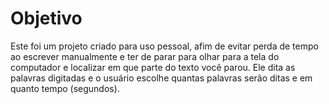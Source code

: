# Objetivo
Este foi um projeto criado para uso pessoal, afim de evitar perda de tempo ao escrever manualmente e ter de parar para olhar para a tela do computador e localizar em que parte do texto você parou.
Ele dita as palavras digitadas e o usuário escolhe quantas palavras serão ditas e em quanto tempo (segundos).
